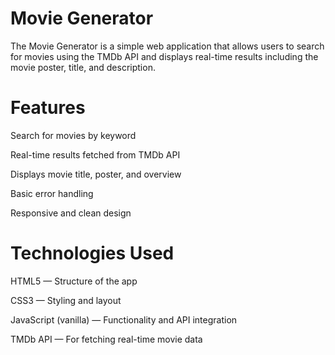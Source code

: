 # Movie Generator
The Movie Generator is a simple web application that allows users to search for movies using the TMDb API and displays real-time results including the movie poster, title, and description.

# Features
Search for movies by keyword

Real-time results fetched from TMDb API

Displays movie title, poster, and overview

Basic error handling

Responsive and clean design

# Technologies Used
HTML5 — Structure of the app

CSS3 — Styling and layout

JavaScript (vanilla) — Functionality and API integration

TMDb API — For fetching real-time movie data